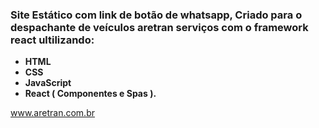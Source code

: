  ### Site Estático com link de botão de whatsapp, Criado para o despachante de veículos aretran serviços com o framework react ultilizando:

* **HTML**
* **CSS**
* **JavaScript**
* **React ( Componentes e Spas ).**



www.aretran.com.br
